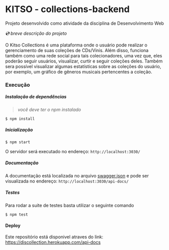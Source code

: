 # KITSO - collections-backend

Projeto desenvolvido como atividade da disciplina de Desenvolvimento Web 

_:cd: breve descrição do projeto_

O Kitso Collections é uma plataforma onde o usuário pode realizar o gerenciamento de suas coleções de CDs/Vinis. Além disso, funciona também como uma rede social para tais colecionadores, uma vez que, eles poderão seguir usuários, visualizar, curtir e seguir coleções deles. Também sera possível visualizar algumas estatísticas sobre as coleções do usuário, por exemplo, um gráfico de gêneros musicais pertencentes a coleção. 


### Execução

##### Instalação de dependências

> _você deve ter o npm instalado_

``` 
$ npm install 
```

##### Inicialização
``` 
$ npm start 
```
O servidor será executado no endereço:  `http://localhost:3030/`

##### Documentação
A documentação está localizada no arquivo [swagger.json](https://github.com/DavidMedeiros/collections-backend/blob/master/doc/swagger.json) e pode ser visualizada no endereço: `http://localhost:3030/api-docs/`

##### Testes
Para rodar a suite de testes basta utilizar o seguinte comando
``` 
$ npm test 
```
#### Deploy
Este repositório está disponivel atraves do link: https://discollection.herokuapp.com/api-docs
